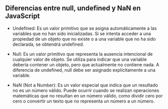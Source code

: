 ## Diferencias entre null, undefined y NaN en JavaScript

- Undefined: Es un valor primitivo que se asigna automáticamente a las variables que no han sido inicializadas. Si se intenta acceder a una propiedad de un objeto que no existe o a una variable que no ha sido declarada, se obtendrá undefined.

- Null: Es un valor primitivo que representa la ausencia intencional de cualquier valor de objeto. Se utiliza para indicar que una variable debería contener un objeto, pero que actualmente no contiene nada. A diferencia de undefined, null debe ser asignado explícitamente a una variable.

- NaN (Not a Number): Es un valor especial que indica que un resultado no es un número válido. Puede ocurrir cuando se realizan operaciones matemáticas que no resultan en un número válido, como dividir cero por cero o convertir un texto que no representa un número a un número.
